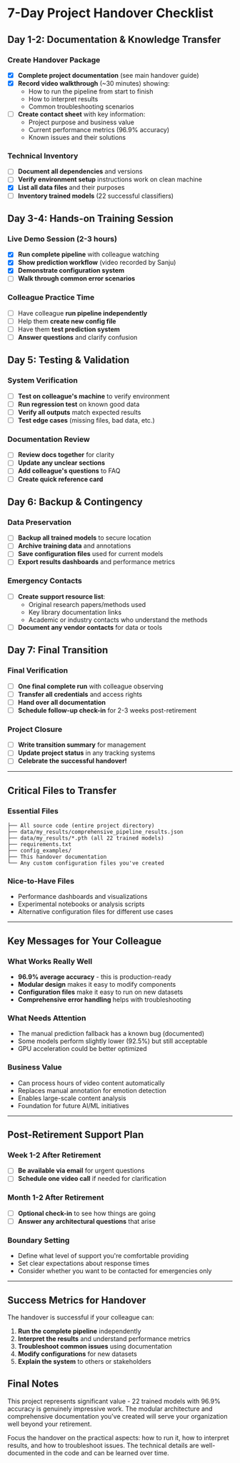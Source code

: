 # 7-Day Project Handover Checklist

## Day 1-2: Documentation & Knowledge Transfer

### Create Handover Package
- [X] **Complete project documentation** (see main handover guide)
- [X] **Record video walkthrough** (~30 minutes) showing:
  - How to run the pipeline from start to finish
  - How to interpret results
  - Common troubleshooting scenarios
- [ ] **Create contact sheet** with key information:
  - Project purpose and business value
  - Current performance metrics (96.9% accuracy)
  - Known issues and their solutions

### Technical Inventory
- [ ] **Document all dependencies** and versions
- [ ] **Verify environment setup** instructions work on clean machine
- [X] **List all data files** and their purposes
- [ ] **Inventory trained models** (22 successful classifiers)

## Day 3-4: Hands-on Training Session

### Live Demo Session (2-3 hours)
- [X] **Run complete pipeline** with colleague watching
- [X] **Show prediction workflow** (video recorded by Sanju)
- [X] **Demonstrate configuration system**
- [ ] **Walk through common error scenarios**

### Colleague Practice Time
- [ ] Have colleague **run pipeline independently**
- [ ] Help them **create new config file**
- [ ] Have them **test prediction system**
- [ ] **Answer questions** and clarify confusion

## Day 5: Testing & Validation

### System Verification
- [ ] **Test on colleague's machine** to verify environment
- [ ] **Run regression test** on known good data
- [ ] **Verify all outputs** match expected results
- [ ] **Test edge cases** (missing files, bad data, etc.)

### Documentation Review
- [ ] **Review docs together** for clarity
- [ ] **Update any unclear sections**
- [ ] **Add colleague's questions** to FAQ
- [ ] **Create quick reference card**

## Day 6: Backup & Contingency

### Data Preservation
- [ ] **Backup all trained models** to secure location
- [ ] **Archive training data** and annotations
- [ ] **Save configuration files** used for current models
- [ ] **Export results dashboards** and performance metrics

### Emergency Contacts
- [ ] **Create support resource list**:
  - Original research papers/methods used
  - Key library documentation links
  - Academic or industry contacts who understand the methods
- [ ] **Document any vendor contacts** for data or tools

## Day 7: Final Transition

### Final Verification
- [ ] **One final complete run** with colleague observing
- [ ] **Transfer all credentials** and access rights
- [ ] **Hand over all documentation**
- [ ] **Schedule follow-up check-in** for 2-3 weeks post-retirement

### Project Closure
- [ ] **Write transition summary** for management
- [ ] **Update project status** in any tracking systems
- [ ] **Celebrate the successful handover!**

---

## Critical Files to Transfer

### Essential Files
```
├── All source code (entire project directory)
├── data/my_results/comprehensive_pipeline_results.json
├── data/my_results/*.pth (all 22 trained models)
├── requirements.txt
├── config_examples/
├── This handover documentation
└── Any custom configuration files you've created
```

### Nice-to-Have Files
- Performance dashboards and visualizations
- Experimental notebooks or analysis scripts
- Alternative configuration files for different use cases

---

## Key Messages for Your Colleague

### What Works Really Well
- **96.9% average accuracy** - this is production-ready
- **Modular design** makes it easy to modify components
- **Configuration files** make it easy to run on new datasets
- **Comprehensive error handling** helps with troubleshooting

### What Needs Attention
- The manual prediction fallback has a known bug (documented)
- Some models perform slightly lower (92.5%) but still acceptable
- GPU acceleration could be better optimized

### Business Value
- Can process hours of video content automatically
- Replaces manual annotation for emotion detection
- Enables large-scale content analysis
- Foundation for future AI/ML initiatives

---

## Post-Retirement Support Plan

### Week 1-2 After Retirement
- [ ] **Be available via email** for urgent questions
- [ ] **Schedule one video call** if needed for clarification

### Month 1-2 After Retirement
- [ ] **Optional check-in** to see how things are going
- [ ] **Answer any architectural questions** that arise

### Boundary Setting
- Define what level of support you're comfortable providing
- Set clear expectations about response times
- Consider whether you want to be contacted for emergencies only

---

## Success Metrics for Handover

The handover is successful if your colleague can:
1. **Run the complete pipeline** independently
2. **Interpret the results** and understand performance metrics
3. **Troubleshoot common issues** using documentation
4. **Modify configurations** for new datasets
5. **Explain the system** to others or stakeholders

## Final Notes

This project represents significant value - 22 trained models with 96.9% accuracy is genuinely impressive work. The modular architecture and comprehensive documentation you've created will serve your organization well beyond your retirement.

Focus the handover on the practical aspects: how to run it, how to interpret results, and how to troubleshoot issues. The technical details are well-documented in the code and can be learned over time.